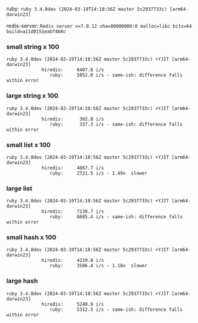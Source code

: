 ruby: `ruby 3.4.0dev (2024-03-19T14:18:56Z master 5c2937733c) [arm64-darwin23]`

redis-server: `Redis server v=7.0.12 sha=00000000:0 malloc=libc bits=64 build=a11d0151eabf466c`


### small string x 100

```
ruby 3.4.0dev (2024-03-19T14:18:56Z master 5c2937733c) +YJIT [arm64-darwin23]
             hiredis:     6407.8 i/s
                ruby:     5852.0 i/s - same-ish: difference falls within error

```

### large string x 100

```
ruby 3.4.0dev (2024-03-19T14:18:56Z master 5c2937733c) +YJIT [arm64-darwin23]
             hiredis:      302.8 i/s
                ruby:      337.3 i/s - same-ish: difference falls within error

```

### small list x 100

```
ruby 3.4.0dev (2024-03-19T14:18:56Z master 5c2937733c) +YJIT [arm64-darwin23]
             hiredis:     4067.7 i/s
                ruby:     2721.5 i/s - 1.49x  slower

```

### large list

```
ruby 3.4.0dev (2024-03-19T14:18:56Z master 5c2937733c) +YJIT [arm64-darwin23]
             hiredis:     7138.7 i/s
                ruby:     6605.4 i/s - same-ish: difference falls within error

```

### small hash x 100

```
ruby 3.4.0dev (2024-03-19T14:18:56Z master 5c2937733c) +YJIT [arm64-darwin23]
             hiredis:     4219.8 i/s
                ruby:     3586.4 i/s - 1.18x  slower

```

### large hash

```
ruby 3.4.0dev (2024-03-19T14:18:56Z master 5c2937733c) +YJIT [arm64-darwin23]
             hiredis:     5240.9 i/s
                ruby:     5312.5 i/s - same-ish: difference falls within error

```


